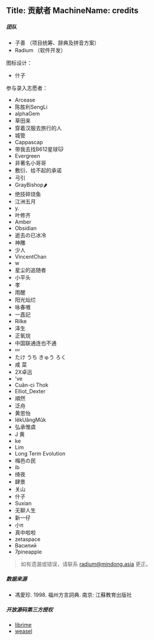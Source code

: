 Title: 贡献者
MachineName: credits
---
##### 团队

 * 子善 （项目统筹、辞典及拼音方案）
 * Radium （软件开发）

图标设计：
 * 什子

参与录入志愿者：
 * Arcease
 * 陈胜利SengLi
 * alphaGem
 * 草田来
 * 穿着汉服去旅行的人
 * 城管
 * Cappascap
 * 带我去找B612星球🐱
 * Evergreen
 * 非著名小哥哥
 * 敷衍、给不起的承诺
 * 弓引
 * GrayBishop🌶️
 * 绝技碎烧鱼
 * 江洲五月
 * y.
 * 叶修齐
 * Amber
 * Obsidian
 * 逝去の已冰冷
 * 神雕
 * 少人
 * VincentChan
 * w
 * 星尘的追随者
 * 小平头
 * 孝
 * 雨醒
 * 阳光灿烂
 * 咏春嗷
 * 一嚞記
 * Rilke
 * 泽生
 * 正氧烷
 * 中国联通连也不通
 * 💤
 * たけ  うち きゅう  ろく
 * 咸 菜‍
 * 2X卓迅
 * 've
 * Cuân-ci Thok
 * Elliot_Dexter
 * 順然
 * 泛舟
 * 黄思怡
 * IĕkUângMŭk
 * 弘承惟虞
 * J 黄
 * ke
 * Lim
 * Long Term Evolution
 * 梅邑の民
 * ib
 * 绮夜
 * 肆景
 * 关山
 * 什子
 * Suxian
 * 无聊人生
 * 新一仔
 * 小π
 * 真中啦啦
 * zetaspace
 * Василий
 * 7pineapple

> 如有遗漏或错误，请联系 radium@mindong.asia 更正。

##### 数据来源
 * 馮愛珍. 1998. 福州方言詞典. 南京: 江蘇教育出版社

##### 开放源码第三方授权

 * [librime](https://github.com/rime/librime/blob/master/LICENSE)
 * [weasel](https://github.com/rime/weasel/blob/master/LICENSE.txt)
